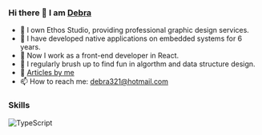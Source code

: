 ### Hi there 👋 I am [Debra](https://ethostudio.blogspot.com/)

- 🔭 I own Ethos Studio, providing professional graphic design services.
- 🌱 I have developed native applications on embedded systems for 6 years.
- 👯 Now I work as a front-end developer in React.
- 🤔 I regularly brush up to find fun in algorthm and data structure design.
- 💬 [Articles by me](https://jadecubes.gitbook.io/workspace/)
- 📫 How to reach me: [debra321@hotmail.com](debra321@hotmail.com)

### Skills

![TypeScript](https://img.shields.io/badge/typescript-%23007ACC.svg?style=for-the-badge&logo=typescript&logoColor=white)

